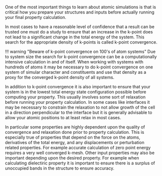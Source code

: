 <!-- TODO by MH -->
One of the most important things to learn about atomic simulations is that is critical how you prepare your structures and inputs before actually running your final property calculation.

In most cases to have a reasonable level of confidence that a result can be trusted one must do a study to ensure that an increase in the k-point does not lead to a significant change in the total energy of the system.  This search for the appropriate density of k-points is called k-point convergence.

!!! warning "Beware of k-point convergence on 100's of atom systems"
    Due to system size the search for k-point convergence can be a computationally intensive calculation in and of itself.  When working with systems with hundreds of atoms it may be necessary to do k-point convergence on one system of simular character and constituents and use that density as a proxy for the converged k-point density of all systems.


In addition to k-point convergence it is also important to ensure that your system is in the lowest total energy state configuration possible before computing your property.  This usually involves some sort of relaxation before running your property calculation.  In some cases like interfaces it may be necessary to constrain the relaxation to not allow growth of the cell in a direction perpendicular to the interface but it is generally advisable to allow your atomic positions to at least relax in most cases.

In particular some properties are highly dependent upon the quality of convergence and relaxation done prior to property calculation.  This is especially true of properties that depend on the force on the atoms, derivatives of the total energy, and any displacements or perturbation related properties.  For example accurate calculation of zero point energy requires a very well converged k-mesh.  Other input properties may also be important depending upon the desired property.  For example when calculating dielectiric property it is important to ensure there is a surplus of unoccupied bands in the structure to ensure accuracy.